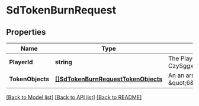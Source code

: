 # SdTokenBurnRequest

## Properties
Name | Type | Description | Notes
------------ | ------------- | ------------- | -------------
**PlayerId** | **string** | The Player&#x27;s id, can be found with Player/getId(s). (ex. CzySggxVQz51jciGRFDY7d5BER2fav6TNEnPGjusPJPd) | [default to null]
**TokenObjects** | [**[]SdTokenBurnRequestTokenObjects**](SDTokenBurnRequest_tokenObjects.md) | An an array of objects to burn (ex. [{tokenId: 5, amount: \&quot;6\&quot;}]) | [default to null]

[[Back to Model list]](../README.md#documentation-for-models) [[Back to API list]](../README.md#documentation-for-api-endpoints) [[Back to README]](../README.md)

